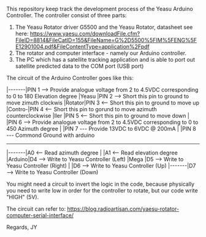 This repository keep track the development process of the Yeasu Arduino Controller. The controller consist of three parts:

1. The Yeasu Rotator driver G5500 and the Yeasu Rotator, datasheet see here: https://www.yaesu.com/downloadFile.cfm?FileID=8814&FileCatID=155&FileName=G%2D5500%5FIM%5FENG%5FE12901004.pdf&FileContentType=application%2Fpdf
2. The rotator and computer interface - namely our Arduino controller.
3. The PC which has a satellite tracking application and is able to port out satellite predicted data to the COM port (USB port)

The circuit of the Arduino Controller goes like this:

|-------|PIN 1 --> Provide analogue voltage from 2 to 4.5VDC corresponding to 0 to 180 Elevation degree
|Yeasu  |PIN 2 --> Short this pin to ground to move zimuth clockwis
|Rotator|PIN 3 <-- Short this pin to ground to move up
|Contro-|PIN 4 <-- Short this pin to gorund to move azimuth counterclockwise
|ller   |PIN 5 <-- Short this pin to ground to move down
|       |PIN 6 --> Provide analogue voltage from 2 to 4.5VDC corresponding to 0 to 450 Azimuth degree
|       |PIN 7 --- Provide 13VDC to 6VDC @ 200mA
|       |PIN 8 --- Commond Ground with arduino

--------------------------------------------------------------------------------------------------------

|-------|A0 <-- Read azimuth degree
|       |A1 <-- Read elevation degree
|Arduino|D4 --> Write to Yeasu Controller (Left)
|Mega   |D5 --> Write to Yeasu Controller (Right)
|       |D6 --> Write to Yeasu Controller (Up)
|-------|D7 --> Write to Yeasu Controller (Down)

You might need a circuit to invert the logic in the code, because physically you need to write low in order
for the controller to rotate, but our code write "HIGH" (5V). 

The circuit can refer to: https://blog.radioartisan.com/yaesu-rotator-computer-serial-interface/

Regards,
JY
